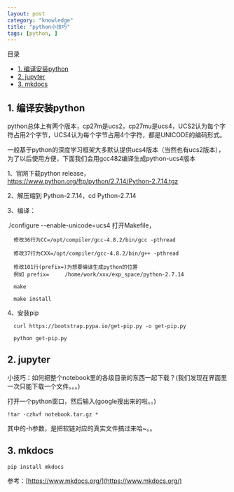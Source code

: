 ```yaml
---
layout: post
category: "knowledge"
title: "python小技巧"
tags: [python, ]
---
```


目录

<!-- TOC -->

- [1. 编译安装python](#1-%E7%BC%96%E8%AF%91%E5%AE%89%E8%A3%85python)
- [2. jupyter](#2-jupyter)
- [3. mkdocs](#3-mkdocs)

<!-- /TOC -->

## 1. 编译安装python

python总体上有两个版本，cp27m是ucs2，cp27mu是ucs4，UCS2认为每个字符占用2个字节，UCS4认为每个字节占用4个字符，都是UNICODE的编码形式。

一般基于python的深度学习框架大多默认提供ucs4版本（当然也有ucs2版本），为了以后使用方便，下面我们会用gcc482编译生成python-ucs4版本


1、官网下载python release， https://www.python.org/ftp/python/2.7.14/Python-2.7.14.tgz

2、解压缩到 Python-2.7.14，cd Python-2.7.14

3、编译：

./configure --enable-unicode=ucs4
      打开Makefile，

      修改36行为CC=/opt/compiler/gcc-4.8.2/bin/gcc -pthread

      修改37行为CXX=/opt/compiler/gcc-4.8.2/bin/g++ -pthread

      修改101行(prefix=)为想要编译生成python的位置
      例如 prefix=     /home/work/xxx/exp_space/python-2.7.14

      make

      make install

4、安装pip

      curl https://bootstrap.pypa.io/get-pip.py -o get-pip.py

      python get-pip.py

## 2. jupyter

小技巧：如何把整个notebook里的各级目录的东西一起下载？(我们发现在界面里一次只能下载一个文件。。。)

打开一个python窗口，然后输入(google搜出来的啦。。)

```shell
!tar -czhvf notebook.tar.gz *
```

其中的-h参数，是把软链对应的真实文件搞过来哈~。。


## 3. mkdocs

```shell
pip install mkdocs
```

参考：[https://www.mkdocs.org/](https://www.mkdocs.org/)

